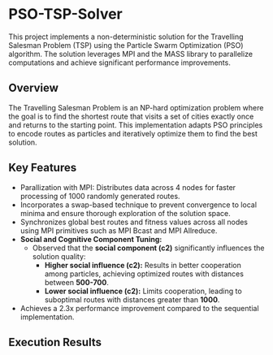 # PSO-TSP-Solver
This project implements a non-deterministic solution for the Travelling Salesman Problem (TSP) using the Particle Swarm Optimization (PSO) algorithm. The solution leverages MPI and the MASS library to parallelize computations and achieve significant performance improvements.

## Overview
The Travelling Salesman Problem is an NP-hard optimization problem where the goal is to find the shortest route that visits a set of cities exactly once and returns to the starting point. This implementation adapts PSO principles to encode routes as particles and iteratively optimize them to find the best solution.

## Key Features
- Parallization with MPI: Distributes data across 4 nodes for faster processing of 1000 randomly generated routes.
- Incorporates a swap-based technique to prevent convergence to local minima and ensure thorough exploration of the solution space.
- Synchronizes global best routes and fitness values across all nodes using MPI primitives such as MPI Bcast and MPI Allreduce.
- **Social and Cognitive Component Tuning:**  
  - Observed that the **social component (c2)** significantly influences the solution quality:
    - **Higher social influence (c2):** Results in better cooperation among particles, achieving optimized routes with distances between **500-700**.
    - **Lower social influence (c2):** Limits cooperation, leading to suboptimal routes with distances greater than **1000**.
- Achieves a 2.3x performance improvement compared to the sequential implementation.

## Execution Results
